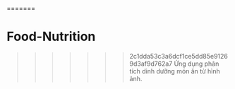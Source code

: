
=======
# Food-Nutrition
>>>>>>> 2c1dda53c3a6dcf1ce5dd85e91269d3af9d762a7
Ứng dụng phân tích dinh dưỡng món ăn từ hình ảnh.
